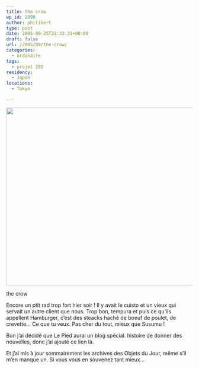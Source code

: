 ```yaml
---
title: the crow
wp_id: 2890
author: philibert
type: post
date: 2005-09-25T22:33:31+00:00
draft: false
url: /2005/09/the-crow/
categories:
  - ordinaire
tags:
  - projet 202
residency:
  - Japon
locations:
  - Tokyo

---
```

<div id="attachment_2891" class="wp-caption " style="max-width: 640px">
  <a href="/uploads/2012/09/rad2.jpg"><img src="/uploads/2012/09/rad2.jpg" alt="" title="rad2" width="640" height="480" class="size-full wp-image-2891" srcset="/uploads/2012/09/rad2.jpg 640w, /uploads/2012/09/rad2-300x225.jpg 300w, /uploads/2012/09/rad2-263x197.jpg 263w" sizes="(max-width: 640px) 100vw, 640px" /></a>
  
  <p class="wp-caption-text">
    the crow
  </p>
</div>

Encore un ptit rad trop fort hier soir ! Il y avait le cuisto et un vieux qui servait un autre client que nous. Trop bon, tempura et puis ce qu&rsquo;ils appellent Hamburger, c&rsquo;est des steacks haché de boeuf de poulet, de crevette&#8230; Ce que tu veux. Pas cher du tout, mieux que Susumu !

Bon j&rsquo;ai décidé que Le Pied aurai un blog spécial. histoire de donner des nouvelles, donc j&rsquo;ai ajouté ce lien là.

Et j&rsquo;ai mis à jour sommairement les archives des Objets du Jour, même s&rsquo;il m&rsquo;en manque un. Si vous vous en souvenez tant mieux&#8230;